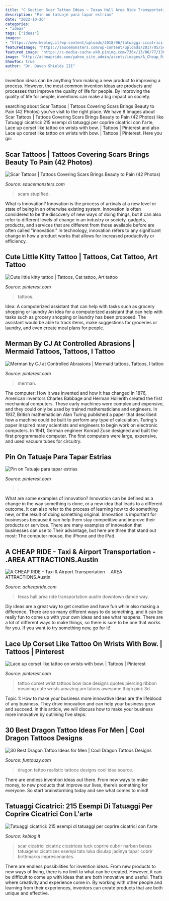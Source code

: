 ```yaml
---
title: "C Section Scar Tattoo Ideas ~ Texas Hall Area Ride Transportation Austin Downtown Dance Way"
description: "Pin on tatuaje para tapar estrias"
date: "2022-10-26"
categories:
- "ideas"
tags: ["ideas"]
images:
- "https://www.keblog.it/wp-content/uploads/2018/06/tatuaggi-cicatrici-48.jpg"
featuredImage: "https://saucemonsters.com/wp-content/uploads/2017/05/Scar-Tattoos-32.jpg"
featured_image: "https://s-media-cache-ak0.pinimg.com/736x/13/06/77/13067732077fbd66e8a5877e433d1fc9.jpg"
image: "http://acheapride.com/yahoo_site_admin/assets/images/A_Cheap_Ride_-_Web_Site_Photos_-_Gruene_Hall.56192538_std.jpg"
ShowToc: true
author: "Dr. Davon Shields III"
---
```



Invention ideas can be anything from making a new product to improving a process. However, the most common invention ideas are products and processes that improve the quality of life for people. By improving the quality of life for people, inventions can make a big impact on society.

	

		
searching about Scar Tattoos | Tattoos Covering Scars Brings Beauty to Pain (42 Photos) you've visit to the right place. We have 8 Images about Scar Tattoos | Tattoos Covering Scars Brings Beauty to Pain (42 Photos) like Tatuaggi cicatrici: 215 esempi di tatuaggi per coprire cicatrici con l&#039;arte, Lace up corset like tattoo on wrists with bow. | Tattoos | Pinterest and also Lace up corset like tattoo on wrists with bow. | Tattoos | Pinterest. Here you go:
		
    
## Scar Tattoos | Tattoos Covering Scars Brings Beauty To Pain (42 Photos)

<img loading=lazy src="https://saucemonsters.com/wp-content/uploads/2017/05/Scar-Tattoos-32.jpg" onerror="this.onerror=null;this.src='https://tse4.mm.bing.net/th?id=OIP.Tmte0NALGufybiFwVeYt2wHaHa&amp;pid=15.1';" alt="Scar Tattoos | Tattoos Covering Scars Brings Beauty to Pain (42 Photos)">

_Source: saucemonsters.com_

>scars stupified. 

	

What is Innovation?
Innovation is the process of arrivals at a new level or state of being in an otherwise existing system. Innovation is often considered to be the discovery of new ways of doing things, but it can also refer to different levels of change in an industry or society. gadgets, products, and services that are different from those available before are often called "innovation." In technology, innovation refers to any significant change in how a product works that allows for increased productivity or efficiency.

    
## Cute Little Kitty Tattoo | Tattoos, Cat Tattoo, Art Tattoo

<img loading=lazy src="https://i.pinimg.com/originals/00/44/5c/00445c6530a2faf9b6ed18c7655316c2.jpg" onerror="this.onerror=null;this.src='https://tse4.mm.bing.net/th?id=OIP.t_rctCLa4gbQW_j2E1rqcQHaJ4&amp;pid=15.1';" alt="Cute little kitty tattoo | Tattoos, Cat tattoo, Art tattoo">

_Source: pinterest.com_

>tattoos. 

	

Idea: A computerized assistant that can help with tasks such as grocery shopping or laundry
An idea for a computerized assistant that can help with tasks such as grocery shopping or laundry has been proposed. The assistant would be able to track items, make suggestions for groceries or laundry, and even create meal plans for people.

    
## Merman By CJ At Controlled Abrasions | Mermaid Tattoos, Tattoos, I Tattoo

<img loading=lazy src="https://i.pinimg.com/736x/6a/09/f2/6a09f21fef9d74313c2fbbbbbae5c232.jpg" onerror="this.onerror=null;this.src='https://tse3.mm.bing.net/th?id=OIP.agwG84L0GjBixoIWxd6bGAHaQB&amp;pid=15.1';" alt="Merman by CJ at Controlled Abrasions | Mermaid tattoos, Tattoos, I tattoo">

_Source: pinterest.com_

>merman. 

	

The computer: How it was invented and how it has changed
In 1876, American inventors Charles Babbage and Herman Hollerith created the first mechanical computers. These early machines were complex and expensive, and they could only be used by trained mathematicians and engineers. In 1937, British mathematician Alan Turing published a paper that described how a machine could be built to perform any type of calculation. Turing's paper inspired many scientists and engineers to begin work on electronic computers. In 1941, German engineer Konrad Zuse designed and built the first programmable computer. The first computers were large, expensive, and used vacuum tubes for circuitry.

    
## Pin On Tatuaje Para Tapar Estrias

<img loading=lazy src="https://i.pinimg.com/736x/8a/b1/06/8ab10661910a6e5ad34d64380e2040a2.jpg" onerror="this.onerror=null;this.src='https://tse1.mm.bing.net/th?id=OIP.UuplR2mt6YwIEEuar7mGJgHaNK&amp;pid=15.1';" alt="Pin on Tatuaje para tapar estrias">

_Source: pinterest.com_

>. 

	

What are some examples of innovation?
Innovation can be defined as a change in the way something is done, or a new idea that leads to a different outcome. It can also refer to the process of learning how to do something new, or the result of doing something original. Innovation is important for businesses because it can help them stay competitive and improve their products or services. There are many examples of innovation that businesses can use to Their advantage, but here are three that stand out most: The computer mouse, the iPhone and the iPad.

    
## A CHEAP RIDE - Taxi &amp; Airport Transportation - .AREA ATTRACTIONS.Austin

<img loading=lazy src="http://acheapride.com/yahoo_site_admin/assets/images/A_Cheap_Ride_-_Web_Site_Photos_-_Gruene_Hall.56192538_std.jpg" onerror="this.onerror=null;this.src='https://tse2.mm.bing.net/th?id=OIP.O9e4y7O7yOBJGq87EWinswAAAA&amp;pid=15.1';" alt="A CHEAP RIDE - Taxi &amp; Airport Transportation - .AREA ATTRACTIONS.Austin">

_Source: acheapride.com_

>texas hall area ride transportation austin downtown dance way. 

	

Diy ideas are a great way to get creative and have fun while also making a difference. There are so many different ways to do something, and it can be really fun to come up with your own ideas and see what happens. There are a lot of different ways to make things, so there is sure to be one that works for you. If you want to try something new, go for it!

    
## Lace Up Corset Like Tattoo On Wrists With Bow. | Tattoos | Pinterest

<img loading=lazy src="https://s-media-cache-ak0.pinimg.com/736x/13/06/77/13067732077fbd66e8a5877e433d1fc9.jpg" onerror="this.onerror=null;this.src='https://tse3.mm.bing.net/th?id=OIP.ecSvwnH7MkYwz5ERyuZs_gHaLe&amp;pid=15.1';" alt="Lace up corset like tattoo on wrists with bow. | Tattoos | Pinterest">

_Source: pinterest.com_

>tattoo corset wrist tattoos bow lace designs quotes piercing ribbon meaning cute wrists amazing am tatoos awesome thigh pink 3d. 

	

Topic 1: How to make your business more innovative
Ideas are the lifeblood of any business. They drive innovation and can help your business grow and succeed. In this article, we will discuss how to make your business more innovative by outlining five steps.

    
## 30 Best Dragon Tattoo Ideas For Men | Cool Dragon Tattoos Designs

<img loading=lazy src="http://menshairstyle.funtouzy.com/wp-content/uploads/2019/09/Realistic-Dragon-Tattoo-05.jpg" onerror="this.onerror=null;this.src='https://tse2.mm.bing.net/th?id=OIP.8bUjoIExTVTpuo981BYbWwHaJQ&amp;pid=15.1';" alt="30 Best Dragon Tattoo Ideas for Men | Cool Dragon Tattoos Designs">

_Source: funtouzy.com_

>dragon tattoo realistic tattoos designs cool idea source. 

	

There are endless invention ideas out there. From new ways to make money, to new products that improve our lives, there’s something for everyone. So start brainstorming today and see what comes to mind!

    
## Tatuaggi Cicatrici: 215 Esempi Di Tatuaggi Per Coprire Cicatrici Con L&#039;arte

<img loading=lazy src="https://www.keblog.it/wp-content/uploads/2018/06/tatuaggi-cicatrici-48.jpg" onerror="this.onerror=null;this.src='https://tse4.mm.bing.net/th?id=OIP.y3Xri5SSvMeub1DbAuiEowHaHo&amp;pid=15.1';" alt="Tatuaggi cicatrici: 215 esempi di tatuaggi per coprire cicatrici con l&#039;arte">

_Source: keblog.it_

>scar cicatrici cicatriz cicatrices tuck coprire cubrir narben bekas tatuagens cicatrizes esempi tato luka disulap jadinya tapar cobrir birthmarks impresionantes. 

	

There are endless possibilities for invention ideas. From new products to new ways of living, there is no limit to what can be created. However, it can be difficult to come up with ideas that are both innovative and useful. That’s where creativity and experience come in. By working with other people and learning from their experiences, inventors can create products that are both unique and effective.


